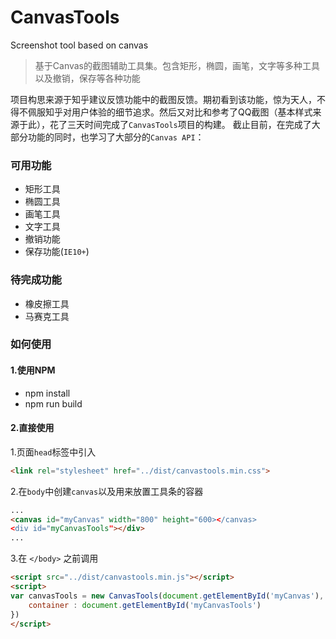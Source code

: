 # CanvasTools
Screenshot tool based on canvas

> 基于Canvas的截图辅助工具集。包含矩形，椭圆，画笔，文字等多种工具以及撤销，保存等各种功能

项目构思来源于知乎建议反馈功能中的截图反馈。期初看到该功能，惊为天人，不得不佩服知乎对用户体验的细节追求。然后又对比和参考了QQ截图（基本样式来源于此），花了三天时间完成了`CanvasTools`项目的构建。
截止目前，在完成了大部分功能的同时，也学习了大部分的`Canvas API`：

### 可用功能

- 矩形工具
- 椭圆工具
- 画笔工具
- 文字工具
- 撤销功能 
- 保存功能(`IE10+`)

### 待完成功能

- 橡皮擦工具
- 马赛克工具

### 如何使用

#### 1.使用NPM

- npm install
- npm run build

#### 2.直接使用

1.页面`head`标签中引入
```html
<link rel="stylesheet" href="../dist/canvastools.min.css">
```
2.在`body`中创建`canvas`以及用来放置工具条的容器
```html
...
<canvas id="myCanvas" width="800" height="600></canvas>
<div id="myCanvasTools"></div>
...
```
3.在 `</body>` 之前调用
```html
<script src="../dist/canvastools.min.js"></script>
<script>
var canvasTools = new CanvasTools(document.getElementById('myCanvas'), {
    container : document.getElementById('myCanvasTools')
})
</script>
```
